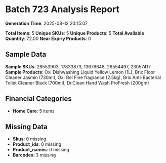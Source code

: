 # Batch 723 Analysis Report

**Generation Time**: 2025-08-12 20:15:07

**Total Items**: 5
**Unique SKUs**: 5
**Unique Products**: 5
**Total Available Quantity**: 72.00
**Near Expiry Products**: 0

## Sample Data
**Sample SKUs**: 26553903, 17833873, 13676648, 26554497, 23057417
**Sample Products**: Oxi Dishwashing Liquid Yellow Lemon (1L), Brix Floor Cleaner Jasmin (730ml), Oxi Gel Fine fragrance (2.5kg), Brix Anti-Bacterial Toilet Cleaner Black (700ml), Dr.Clean Hand Wash ProFresh (200gm)

## Financial Categories
- **Home Care**: 5 items

## Missing Data
- **Skus**: 0 missing
- **Product_ids**: 0 missing
- **Product_names**: 0 missing
- **Barcodes**: 3 missing
